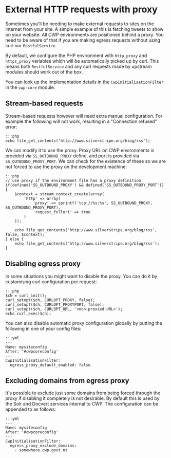 <!--
title: External HTTP requests with proxy
-->

# External HTTP requests with proxy

Sometimes you'll be needing to make external requests to sites on the internet from your site. A simple example of this
is fetching tweets to show on your website. All CWP environments are positioned behind a proxy. You need to be aware of
that if you are making egress requests without using curl nor `RestfulService`.

By default, we configure the PHP environment with `http_proxy` and `https_proxy` variables which will be automatically
picked up by curl. This means both `RestfulService` and any curl requests made by upstream modules should work out of
the box.

You can look up the implementation details in the `CwpInitialisationFilter` in the `cwp-core` module.

## Stream-based requests

Stream-based requests however will need extra manual configuration. For example the following will not work, resulting
in a "Connection refused" error:

	:::php
	echo file_get_contents('http://www.silverstripe.org/blog/rss');

We can modify it to use the proxy. Proxy URL on CWP environments is provided via `SS_OUTBOUND_PROXY` define, and port is
provided via `SS_OUTBOUND_PROXY_PORT`. We can check for the existence of these so we are not forced to use the proxy on
the development machine:

	:::php
	// use proxy if the environment file has a proxy definition
	if(defined('SS_OUTBOUND_PROXY') && defined('SS_OUTBOUND_PROXY_PORT')) {
		$context = stream_context_create(array(
			'http' => array(
				'proxy' => sprintf('tcp://%s:%s', SS_OUTBOUND_PROXY, SS_OUTBOUND_PROXY_PORT),
				'request_fulluri' => true
			)
		));
		
		echo file_get_contents('http://www.silverstripe.org/blog/rss', false, $context);
	} else {
		echo file_get_contents('http://www.silverstripe.org/blog/rss');
	}

## Disabling egress proxy

In some situations you might want to disable the proxy. You can do it by customising curl configuration per request:

	:::php
	$ch = curl_init();
	curl_setopt($ch, CURLOPT_PROXY, false);
	curl_setopt($ch, CURLOPT_PROXYPORT, false);
	curl_setopt($ch, CURLOPT_URL, '<non-proxied-URL>');
	echo curl_exec($ch);

You can also disable automatic proxy configuration globally by putting the following in one of your config files:

	:::yml
	---
	Name: mysiteconfig
	After: '#cwpcoreconfig'
	---
	CwpInitialisationFilter:
	  egress_proxy_default_enabled: false

## Excluding domains from egress proxy

It's possible to exclude just some domains from being forced through the proxy if disabling it completely is not
desirable. By default this is used by the Solr and Docvert services internal to CWP. The configuration can be appended
to as follows:

	:::yml
	---
	Name: mysiteconfig
	After: '#cwpcoreconfig'
	---
	CwpInitialisationFilter:
	  egress_proxy_exclude_domains:
	    - somewhere.cwp.govt.nz
